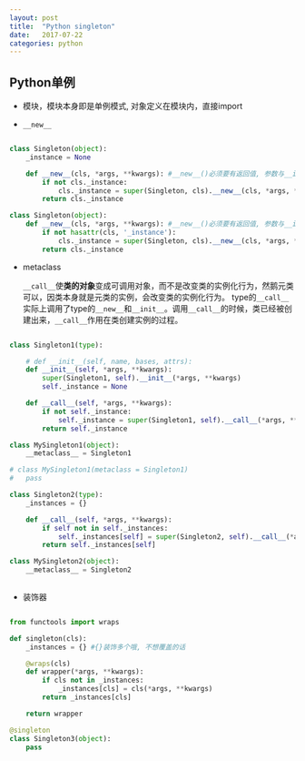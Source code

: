 ```yaml
---
layout: post
title:  "Python singleton"
date:   2017-07-22
categories: python
---
```


## Python单例

* 模块，模块本身即是单例模式, 对象定义在模块内，直接import

* ```__new__```

```python

class Singleton(object):
	_instance = None

	def __new__(cls, *args, **kwargs): #__new__()必须要有返回值, 参数与__init__对应
		if not cls._instance:
			cls._instance = super(Singleton, cls).__new__(cls, *args, **kwargs)
		return cls._instance

class Singleton(object):
	def __new__(cls, *args, **kwargs): #__new__()必须要有返回值, 参数与__init__对应
		if not hasattr(cls, '_instance'):
			cls._instance = super(Singleton, cls).__new__(cls, *args, **kwargs)
		return cls._instance		

```		

* metaclass


	```__call__```使**类的对象**变成可调用对象，而不是改变类的实例化行为，然鹅元类可以，因类本身就是元类的实例，会改变类的实例化行为。 type的```__call__```实际上调用了type的```__new__```和```__init__```。调用```__call__```的时候，类已经被创建出来，```__call__```作用在类创建实例的过程。

```python

class Singleton1(type):

	# def __init__(self, name, bases, attrs):
	def __init__(self, *args, **kwargs):
		super(Singleton1, self).__init__(*args, **kwargs)
		self._instance = None

	def __call__(self, *args, **kwargs):
		if not self._instance:
			self._instance = super(Singleton1, self).__call__(*args, **kwargs)
		return self._instance

class MySingleton1(object):
	__metaclass__ = Singleton1

# class MySingleton1(metaclass = Singleton1)
# 	pass
```

```python
class Singleton2(type):
	_instances = {}

	def __call__(self, *args, **kwargs):
		if self not in self._instances:
			self._instances[self] = super(Singleton2, self).__call__(*args, **kwargs)
		return self._instances[self]

class MySingleton2(object):
	__metaclass__ = Singleton2
	

```

* 装饰器

```python

from functools import wraps

def singleton(cls):
	_instances = {} #{}装饰多个哦, 不想覆盖的话

	@wraps(cls)
	def wrapper(*args, **kwargs):
		if cls not in _instances:
			_instances[cls] = cls(*args, **kwargs)
		return _instances[cls]

	return wrapper

@singleton
class Singleton3(object):
	pass

```
	